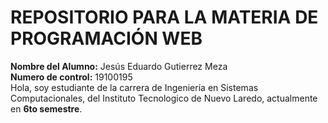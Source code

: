 # REPOSITORIO PARA LA MATERIA DE PROGRAMACIÓN WEB 

**Nombre del Alumno:** Jesús Eduardo Gutierrez Meza  
**Numero de control:** 19100195  
Hola, soy estudiante de la carrera de Ingeniería en Sistemas Computacionales, del Instituto Tecnologico de Nuevo Laredo, actualmente en **6to semestre**.  